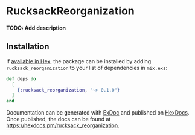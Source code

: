 # RucksackReorganization

**TODO: Add description**

## Installation

If [available in Hex](https://hex.pm/docs/publish), the package can be installed
by adding `rucksack_reorganization` to your list of dependencies in `mix.exs`:

```elixir
def deps do
  [
    {:rucksack_reorganization, "~> 0.1.0"}
  ]
end
```

Documentation can be generated with [ExDoc](https://github.com/elixir-lang/ex_doc)
and published on [HexDocs](https://hexdocs.pm). Once published, the docs can
be found at <https://hexdocs.pm/rucksack_reorganization>.

